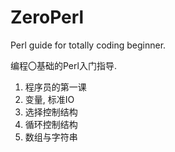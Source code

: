 # ZeroPerl
Perl guide for totally coding beginner.

编程〇基础的Perl入门指导.

1. 程序员的第一课
2. 变量, 标准IO
3. 选择控制结构
4. 循环控制结构
5. 数组与字符串
